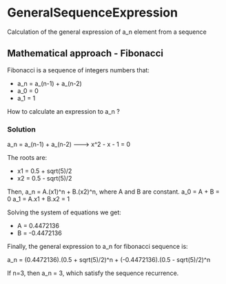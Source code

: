 # GeneralSequenceExpression
Calculation of the general expression of a_n element from a sequence

## Mathematical approach - Fibonacci
Fibonacci is a sequence of integers numbers that: 

* a_n = a_(n-1) + a_(n-2) 
* a_0 = 0
* a_1 = 1 

How to calculate an expression to a_n ?

### Solution

a_n = a_(n-1) + a_(n-2) ---> x^2 - x - 1 = 0

The roots are:

* x1 = 0.5 + sqrt(5)/2
* x2 = 0.5 - sqrt(5)/2

Then, a_n = A.(x1)^n + B.(x2)^n, where A and B are constant. 
a_0 = A + B = 0
a_1 = A.x1 + B.x2 = 1

Solving the system of equations we get:
* A = 0.4472136
* B = -0.4472136

Finally, the general expression to a_n for fibonacci sequence is:

a_n = (0.4472136).(0.5 + sqrt(5)/2)^n + (-0.4472136).(0.5 - sqrt(5)/2)^n

If n=3, then a_n = 3, which satisfy the sequence recurrence. 
